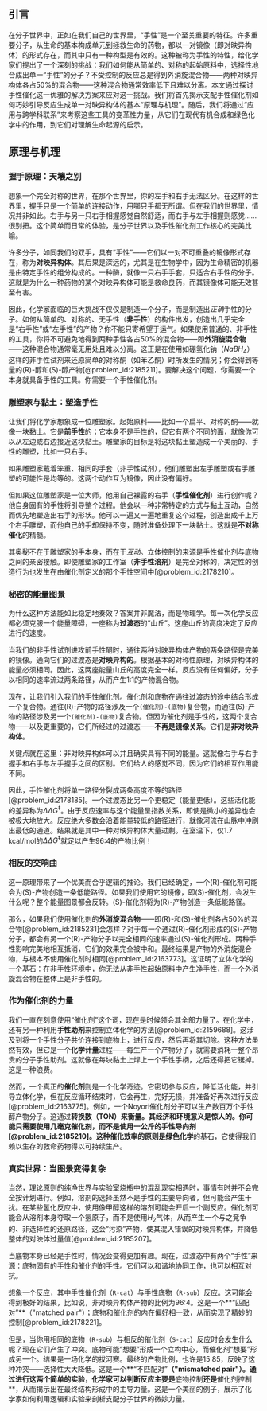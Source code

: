 ## 引言
在分子世界中，正如在我们自己的世界里，“手性”是一个至关重要的特征。许多重要分子，从生命的基本构成单元到拯救生命的药物，都以一对镜像（即对映异构体）的形式存在，而其中只有一种构型是有效的。这种被称为手性的特性，给化学家们提出了一个深刻的挑战：我们如何能从简单的、对称的起始原料中，选择性地合成出单一“手性”的分子？不受控制的反应总是得到外消旋混合物——两种对映异构体各占50%的混合物——这种混合物通常效率低下且难以分离。本文通过探讨手性催化这一优雅的解决方案来应对这一挑战。我们将首先揭示支配手性催化剂如何巧妙引导反应生成单一对映异构体的基本“原理与机理”。随后，我们将通过“应用与跨学科联系”来考察这些工具的变革性力量，从它们在现代有机合成和绿色化学中的作用，到它们对理解生命起源的启示。

## 原理与机理

### 握手原理：天壤之别

想象一个完全对称的世界，在那个世界里，你的左手和右手无法区分。在这样的世界里，握手只是一个简单的连接动作，用哪只手都无所谓。但在我们的世界里，情况并非如此。右手与另一只右手相握感觉自然舒适，而右手与左手相握则感觉……很别扭。这个简单而日常的体验，是分子世界以及手性催化剂工作核心的完美比喻。

许多分子，如同我们的双手，具有“手性”——它们以一对不可重叠的镜像形式存在，称为**对映异构体**。其后果是深远的，尤其是在生物学中，因为生命精密的机器是由特定手性的组分构成的。一种酶，就像一只右手手套，只适合右手性的分子。这就是为什么一种药物的某个对映异构体可能是救命良药，而其镜像体可能无效甚至有害。

因此，化学家面临的巨大挑战不仅仅是制造一个分子，而是制造出*正确*手性的分子。如何从简单的、对称的、无手性（**非手性**）的构件出发，创造出几乎完全是“右手性”或“左手性”的产物？你不能只寄希望于运气。如果使用普通的、非手性的工具，你将不可避免地得到两种手性各占50%的混合物——即**外消旋混合物**——这种混合物通常毫无用处且难以分离。这正是在使用如硼氢化钠（$NaBH_4$）这样的非手性试剂来还原简单的对称酮（如苯乙酮）时所发生的情况；你会得到等量的(R)-醇和(S)-醇产物[@problem_id:2185211]。要解决这个问题，你需要一个本身就具备手性的工具。你需要一个手性催化剂。

### 雕塑家与黏土：塑造手性

让我们将化学家想象成一位雕塑家。起始原料——比如一个扁平、对称的酮——就像一块黏土。它是**前手性**的；它本身不是手性的，但它有两个不同的面，就像你可以从左边或右边接近这块黏土。雕塑家的目标是将这块黏土塑造成一个美丽的、手性的雕塑，比如一只右手。

如果雕塑家戴着笨重、相同的手套（非手性试剂），他们雕塑出左手雕塑或右手雕塑的可能性是均等的。这两个动作互为镜像，因此没有偏好。

但如果这位雕塑家是一位大师，他用自己裸露的右手（**手性催化剂**）进行创作呢？他自身固有的手性将引导整个过程。他会以一种非常特定的方式与黏土互动，自然而优先地塑造出右手的形状。他可以一遍又一遍地重复这个过程，创造出成千上万个右手雕塑，而他自己的手却保持不变，随时准备处理下一块黏土。这就是**不对称催化**的精髓。

其奥秘不在于雕塑家的手本身，而在于*互动*。立体控制的来源是手性催化剂与底物之间的亲密接触。即使雕塑家的工作室（**非手性溶剂**）是完全对称的，决定性的创造行为也发生在由催化剂定义的那个手性空间中[@problem_id:2178210]。

### 秘密的能量图景

为什么这种方法能如此稳定地奏效？答案并非魔法，而是物理学。每一次化学反应都必须克服一个能量障碍，一座称为**过渡态**的“山丘”。这座山丘的高度决定了反应进行的速度。

当我们的非手性试剂进攻前手性酮时，通往两种对映异构体产物的两条路径是完美的镜像。通向它们的过渡态是**对映异构的**。根据基本的对称性原理，对映异构体的能量必须相同。因此，这两座能量山丘的高度完全一样。反应没有任何偏好，分子以相同的速率流过两条路径，从而产生1:1的产物混合物。

现在，让我们引入我们的手性催化剂。催化剂和底物在通往过渡态的途中结合形成一个复合物。通往(R)-产物的路径涉及一个`(催化剂)-(底物)`复合物，而通往(S)-产物的路径涉及另一个`(催化剂)-(底物)`复合物。但因为催化剂是手性的，这两个复合物——以及更重要的，它们所经过的过渡态——**不再是镜像关系**。它们是**非对映异构体**。

关键点就在这里：非对映异构体可以并且确实具有不同的能量。这就像右手与右手握手和右手与左手握手之间的区别。它们给人的感觉不同，因为它们的相互作用能不同。

因此，手性催化剂将单一路径分裂成两条高度不等的路径[@problem_id:2178185]。一个过渡态比另一个更稳定（能量更低）。这些活化能的差异称为$\Delta\Delta G^{\ddagger}$。由于反应速率与这个能量呈指数关系，即使是微小的差异也会被极大地放大。反应绝大多数会沿着能量较低的路径进行，就像河流在山脉中冲刷出最低的通道。结果就是其中一种对映异构体大量过剩。在室温下，仅1.7 kcal/mol的$\Delta\Delta G^{\ddagger}$就足以产生96:4的产物比例！

### 相反的交响曲

这一原理带来了一个优美而合乎逻辑的推论。我们已经确定，一个(R)-催化剂可能会为(S)-产物创造一条低能路径。如果我们使用它的镜像，即(S)-催化剂，会发生什么呢？整个能量图景都会反转。(S)-催化剂将为(R)-产物创造一条低能路径。

那么，如果我们使用催化剂的**外消旋混合物**——即(R)-和(S)-催化剂各占50%的混合物[@problem_id:2185231]会怎样？对于每一个通过(R)-催化剂形成的(S)-产物分子，都会有另一个(R)-产物分子以完全相同的速率通过(S)-催化剂形成。两种手性影响完美地相互抵消，它们的效果完全被中和。最终结果是产物的外消旋混合物，与根本不使用催化剂时相同[@problem_id:2163773]。这证明了立体化学的一个基石：在非手性环境中，你无法从非手性起始原料中产生净手性，而一个外消旋混合物在整体上是非手性的。

### 作为催化剂的力量

我们一直在刻意使用“催化剂”这个词，现在是时候领会其全部力量了。在化学中，还有另一种利用**手性助剂**来控制立体化学的方法[@problem_id:2159688]。这涉及到将一个手性分子共价连接到底物上，进行反应，然后再将其切除。这种方法虽然有效，但它是一个**化学计量**过程——每生产一个产物分子，就需要消耗一整个昂贵的分子手性助剂。这就像在每块黏土上焊上一个手性手柄，之后还得把它锯掉。这是一种浪费。

然而，一个真正的**催化剂**则是一个化学奇迹。它密切参与反应，降低活化能，并引导立体化学，但在反应循环结束时，它会再生，完好无损，并准备好再次进行反应[@problem_id:2163775]。例如，一个Noyori催化剂分子可以生产数百万个手性醇产物分子。这通过**转换数（TON）**来衡量。其经济和环境意义是惊人的。你可能只需要使用几毫克催化剂，而不是使用一公斤的手性导向剂[@problem_id:2185210]。这种催化效率的原则是**绿色化学**的基石，它使得我们赖以生存的救命药物得以可持续生产。

### 真实世界：当图景变得复杂

当然，理论原则的纯净世界与实验室烧瓶中的混乱现实相遇时，事情有时并不会完全按计划进行。例如，溶剂的选择虽然不是手性的主要导向者，但可能会产生干扰。在某些氢化反应中，使用像甲醇这样的溶剂可能会开启一个副反应。催化剂可能会从溶剂本身夺取一个氢原子，而不是使用$H_2$气体，从而产生一个与之竞争的、非选择性的还原路径，这会“污染”产物，使其混入错误的对映异构体，并降低整体的对映体过量值[@problem_id:2185207]。

当底物本身已经是手性时，情况会变得更加有趣。现在，过渡态中有两个“手性”来源：底物固有的手性和催化剂的手性。它们可以和谐地协同工作，也可以相互对抗。

想象一个反应，其中手性催化剂（`R-cat`）与手性底物（`R-sub`）反应。这可能会得到极好的结果，比如说，非对映异构体产物的比例为96:4。这是一个**“匹配对”**（"matched pair"）；底物和催化剂的内在偏好相一致，从而实现了精妙的控制[@problem_id:2178221]。

但是，当你用相同的底物（`R-sub`）与相反的催化剂（`S-cat`）反应时会发生什么呢？现在它们产生了冲突。底物可能“想要”形成一个立构中心，而催化剂“想要”形成另一个。结果是一场化学的拔河赛。最终的产物比例，也许是15:85，反映了这种冲突——选择性大大降低。这是一个**“不匹配对”**（"mismatched pair"）。通过进行这两个简单的实验，化学家可以判断反应主要是**底物控制**还是**催化剂控制**，从而揭示出在最终结构形成中的主导力量。这是一个美丽的例子，展示了化学家如何利用逻辑和实验来剖析支配分子世界的微妙力量。

